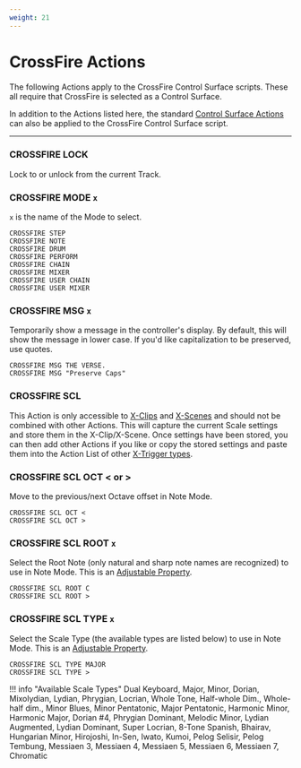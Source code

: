 ```yaml
---
weight: 21
---
```


# CrossFire Actions

The following Actions apply to the CrossFire Control Surface scripts. These all require that CrossFire is selected as a Control Surface.

In addition to the Actions listed here, the standard [Control Surface Actions](/action-reference/control-surface-actions) can also be applied to the CrossFire Control Surface script.

---

### CROSSFIRE LOCK 

Lock to or unlock from the current Track.

### CROSSFIRE MODE `x`

`x` is the name of the Mode to select. 

```
CROSSFIRE STEP
CROSSFIRE NOTE
CROSSFIRE DRUM
CROSSFIRE PERFORM
CROSSFIRE CHAIN
CROSSFIRE MIXER
CROSSFIRE USER CHAIN
CROSSFIRE USER MIXER
```

### CROSSFIRE MSG `x`

Temporarily show a message in the controller's display. By default,
this will show the message in lower case. If you'd like capitalization to be preserved, use quotes.

```
CROSSFIRE MSG THE VERSE.
CROSSFIRE MSG "Preserve Caps"
```

### CROSSFIRE SCL

This Action is only accessible to [X-Clips](/manual/core-concepts/#x-clips) and [X-Scenes](manual/core-concepts/#x-scenes) and should not be combined with other Actions. This will capture the current Scale settings and store them in the X-Clip/X-Scene. Once settings have been stored, you can then add other Actions if you like or copy the stored settings and paste them into the Action List of other [X-Trigger types](/manual/core-concepts/#x-triggers).

### CROSSFIRE SCL OCT < or > 

Move to the previous/next Octave offset in Note Mode. 

```
CROSSFIRE SCL OCT <
CROSSFIRE SCL OCT >
```

### CROSSFIRE SCL ROOT `x`

Select the Root Note (only natural and sharp note names are
recognized) to use in Note Mode. This is an [Adjustable Property](/manual/general-action-information/#adjustable-properties).

```
CROSSFIRE SCL ROOT C
CROSSFIRE SCL ROOT >
```

### CROSSFIRE SCL TYPE `x`

Select the Scale Type (the available types are listed below) to use in Note Mode. This is an [Adjustable Property](/manual/general-action-information/#adjustable-properties).

```
CROSSFIRE SCL TYPE MAJOR
CROSSFIRE SCL TYPE >
```

!!! info "Available Scale Types"
    Dual Keyboard, Major, Minor, Dorian, Mixolydian, Lydian, Phrygian, Locrian, Whole Tone, Half-whole Dim., Whole-half dim., Minor Blues, Minor Pentatonic, Major Pentatonic, Harmonic Minor, Harmonic Major, Dorian #4, Phrygian Dominant, Melodic Minor, Lydian Augmented, Lydian Dominant, Super Locrian, 8-Tone Spanish, Bhairav, Hungarian Minor, Hirojoshi, In-Sen, Iwato, Kumoi, Pelog Selisir, Pelog Tembung, Messiaen 3, Messiaen 4, Messiaen 5, Messiaen 6, Messiaen 7, Chromatic
